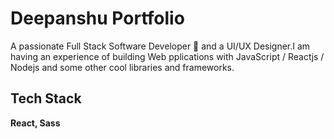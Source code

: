 
# Deepanshu Portfolio

A passionate Full Stack Software Developer 🚀 and a UI/UX Designer.I am having an experience of building Web pplications with JavaScript / Reactjs / Nodejs and some other cool libraries and frameworks.


## Tech Stack
**React, Sass**


  